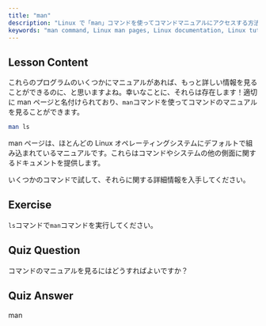 ```yaml
---
title: "man"
description: "Linux で「man」コマンドを使ってコマンドマニュアルにアクセスする方法を学びましょう。初心者向けの必須 Linux ドキュメントを発見し、コマンドラインスキルを向上させましょう。"
keywords: "man command, Linux man pages, Linux documentation, Linux tutorial, command line guide, beginner Linux"
---
```


## Lesson Content

これらのプログラムのいくつかにマニュアルがあれば、もっと詳しい情報を見ることができるのに、と思いますよね。幸いなことに、それらは存在します！適切に man ページと名付けられており、`man`コマンドを使ってコマンドのマニュアルを見ることができます。

```bash
man ls
```

man ページは、ほとんどの Linux オペレーティングシステムにデフォルトで組み込まれているマニュアルです。これらはコマンドやシステムの他の側面に関するドキュメントを提供します。

いくつかのコマンドで試して、それらに関する詳細情報を入手してください。

## Exercise

`ls`コマンドで`man`コマンドを実行してください。

## Quiz Question

コマンドのマニュアルを見るにはどうすればよいですか？

## Quiz Answer

man
